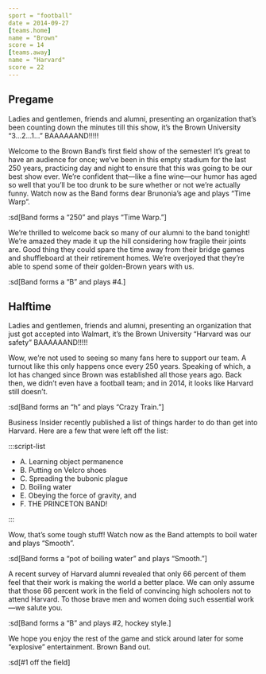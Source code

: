 ```yaml
---
sport = "football"
date = 2014-09-27
[teams.home]
name = "Brown"
score = 14
[teams.away]
name = "Harvard"
score = 22
---
```


## Pregame

Ladies and gentlemen, friends and alumni, presenting an organization that’s been counting down the minutes till this show, it’s the Brown University “3...2...1...” BAAAAAAND!!!!!

Welcome to the Brown Band’s first field show of the semester! It’s great to have an audience for once; we’ve been in this empty stadium for the last 250 years, practicing day and night to ensure that this was going to be our best show ever. We’re confident that—like a fine wine—our humor has aged so well that you’ll be too drunk to be sure whether or not we’re actually funny. Watch now as the Band forms dear Brunonia’s age and plays “Time Warp”.

:sd[Band forms a “250” and plays “Time Warp.”]

We’re thrilled to welcome back so many of our alumni to the band tonight! We’re amazed they made it up the hill considering how fragile their joints are. Good thing they could spare the time away from their bridge games and shuffleboard at their retirement homes. We’re overjoyed that they’re able to spend some of their golden-Brown years with us.

:sd[Band forms a “B” and plays #4.]

## Halftime

Ladies and gentlemen, friends and alumni, presenting an organization that just got accepted into Walmart, it’s the Brown University “Harvard was our safety” BAAAAAAND!!!!!

Wow, we’re not used to seeing so many fans here to support our team. A turnout like this only happens once every 250 years. Speaking of which, a lot has changed since Brown was established all those years ago. Back then, we didn’t even have a football team; and in 2014, it looks like Harvard still doesn’t.

:sd[Band forms an “h” and plays “Crazy Train.”]

Business Insider recently published a list of things harder to do than get into Harvard. Here are a few that were left off the list:

:::script-list

- A. Learning object permanence
- B. Putting on Velcro shoes
- C. Spreading the bubonic plague
- D. Boiling water
- E. Obeying the force of gravity, and
- F. THE PRINCETON BAND!

:::

Wow, that’s some tough stuff! Watch now as the Band attempts to boil water and plays “Smooth”.

:sd[Band forms a “pot of boiling water” and plays “Smooth.”]

A recent survey of Harvard alumni revealed that only 66 percent of them feel that their work is making the world a better place. We can only assume that those 66 percent work in the field of convincing high schoolers not to attend Harvard. To those brave men and women doing such essential work—we salute you.

:sd[Band forms a “B” and plays #2, hockey style.]

We hope you enjoy the rest of the game and stick around later for some “explosive” entertainment. Brown Band out.

:sd[#1 off the field]
